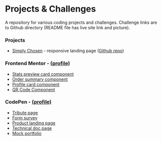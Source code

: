 # Projects & Challenges
A repository for various coding projects and challenges. Challenge links are to Github directory (README file has live site link and picture).

### Projects
- [Simply Chosen](https://dinojetpilot.github.io/SimplyChosen/) - responsive landing page ([Github repo](https://github.com/DinoJetPilot/SimplyChosen/tree/main/))

### Frontend Mentor - [(profile)](https://www.frontendmentor.io/profile/DinoJetPilot)

- [Stats preview card component](https://github.com/DinoJetPilot/code-2-self/tree/main/projects/stats-preview-card-component)
- [Order summary component](https://github.com/DinoJetPilot/code-2-self/tree/main/projects/order-summary-component) 
- [Profile card component](https://github.com/DinoJetPilot/code-2-self/tree/main/projects/profile-card-component)
- [QR Code Component](https://github.com/DinoJetPilot/code-2-self/tree/main/projects/qr-code-component-main/)
<!-- - WIP [3-column preview card component] (https://github.com/DinoJetPilot/code-2-self/blob/main/projects/3-column-preview-card-component/) -->
<!-- - WIP [Intro Component w/ Signup Form](https://github.com/DinoJetPilot/code-2-self/tree/main/projects/intro-component-with-signup-form) -->

### CodePen - [(profile)](https://codepen.io/dinojetpilot)

- [Tribute page](https://codepen.io/jmillet/pen/GREbZMr)
- [Form survey](https://codepen.io/jmillet/pen/eYEOdoW) 
- [Product landing page](https://codepen.io/jmillet/pen/JjyPQXQ) 
- [Technical doc page](https://codepen.io/jmillet/pen/rNzNoWN)
- [Mock portfolio](https://codepen.io/jmillet/pen/JjydQVz) 
